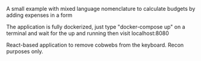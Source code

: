 A small example with mixed language nomenclature to calculate budgets by adding expenses in a form

The application is fully dockerized, just type "docker-compose up" on a terminal and wait for the up and running then visit localhost:8080

React-based application to remove cobwebs from the keyboard. Recon purposes only.